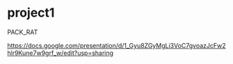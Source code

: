# project1
PACK_RAT

https://docs.google.com/presentation/d/1_Gyu8ZGyMgLi3VoC7gvoazJcFw2hlr9Kune7w9grf_w/edit?usp=sharing